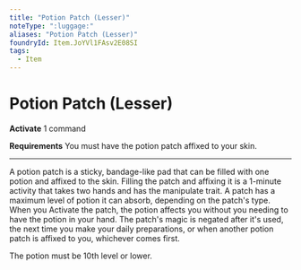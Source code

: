 ```yaml
---
title: "Potion Patch (Lesser)"
noteType: ":luggage:"
aliases: "Potion Patch (Lesser)"
foundryId: Item.JoYVl1FAsv2E08SI
tags:
  - Item
---
```


# Potion Patch (Lesser)

**Activate** 1 command

**Requirements** You must have the potion patch affixed to your skin.

* * *

A potion patch is a sticky, bandage-like pad that can be filled with one potion and affixed to the skin. Filling the patch and affixing it is a 1-minute activity that takes two hands and has the manipulate trait. A patch has a maximum level of potion it can absorb, depending on the patch's type. When you Activate the patch, the potion affects you without you needing to have the potion in your hand. The patch's magic is negated after it's used, the next time you make your daily preparations, or when another potion patch is affixed to you, whichever comes first.

The potion must be 10th level or lower.
